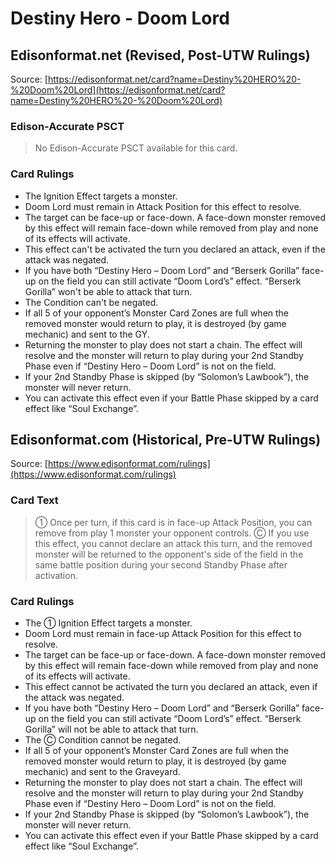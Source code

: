 # Destiny Hero - Doom Lord

## Edisonformat.net (Revised, Post-UTW Rulings)

Source: [https://edisonformat.net/card?name=Destiny%20HERO%20-%20Doom%20Lord](https://edisonformat.net/card?name=Destiny%20HERO%20-%20Doom%20Lord)

### Edison-Accurate PSCT

> No Edison-Accurate PSCT available for this card.

### Card Rulings

*   The Ignition Effect targets a monster.
*   Doom Lord must remain in Attack Position for this effect to resolve.
*   The target can be face-up or face-down. A face-down monster removed by this effect will remain face-down while removed from play and none of its effects will activate.
*   This effect can't be activated the turn you declared an attack, even if the attack was negated.
*   If you have both “Destiny Hero – Doom Lord” and “Berserk Gorilla” face-up on the field you can still activate “Doom Lord’s” effect. “Berserk Gorilla” won't be able to attack that turn.
*   The Condition can't be negated.
*   If all 5 of your opponent’s Monster Card Zones are full when the removed monster would return to play, it is destroyed (by game mechanic) and sent to the GY.
*   Returning the monster to play does not start a chain. The effect will resolve and the monster will return to play during your 2nd Standby Phase even if “Destiny Hero – Doom Lord” is not on the field.
*   If your 2nd Standby Phase is skipped (by “Solomon’s Lawbook”), the monster will never return.
*   You can activate this effect even if your Battle Phase skipped by a card effect like “Soul Exchange”.


## Edisonformat.com (Historical, Pre-UTW Rulings)

Source: [https://www.edisonformat.com/rulings](https://www.edisonformat.com/rulings)

### Card Text

> ① Once per turn, if this card is in face-up Attack Position, you can remove from play 1 monster your opponent controls. Ⓒ If you use this effect, you cannot declare an attack this turn, and the removed monster will be returned to the opponent's side of the field in the same battle position during your second Standby Phase after activation.

### Card Rulings

*   The ① Ignition Effect targets a monster.
*   Doom Lord must remain in face-up Attack Position for this effect to resolve.
*   The target can be face-up or face-down. A face-down monster removed by this effect will remain face-down while removed from play and none of its effects will activate.
*   This effect cannot be activated the turn you declared an attack, even if the attack was negated.
*   If you have both “Destiny Hero – Doom Lord” and “Berserk Gorilla” face-up on the field you can still activate “Doom Lord’s” effect. “Berserk Gorilla” will not be able to attack that turn.
*   The Ⓒ Condition cannot be negated.
*   If all 5 of your opponent’s Monster Card Zones are full when the removed monster would return to play, it is destroyed (by game mechanic) and sent to the Graveyard.
*   Returning the monster to play does not start a chain. The effect will resolve and the monster will return to play during your 2nd Standby Phase even if “Destiny Hero – Doom Lord” is not on the field.
*   If your 2nd Standby Phase is skipped (by “Solomon’s Lawbook”), the monster will never return.
*   You can activate this effect even if your Battle Phase skipped by a card effect like “Soul Exchange”.


